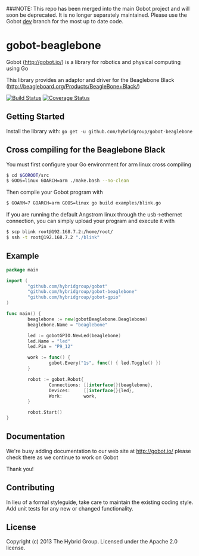 ###NOTE: This repo has been merged into the main Gobot project and will soon be deprecated. It is no longer separately maintained. Please use the Gobot [dev](https://github.com/hybridgroup/gobot/tree/dev) branch for the most up to date code.

# gobot-beaglebone

Gobot (http://gobot.io/) is a library for robotics and physical computing using Go

This library provides an adaptor and driver for the Beaglebone Black (http://beagleboard.org/Products/BeagleBone+Black/)

[![Build Status](https://travis-ci.org/hybridgroup/gobot-beaglebone.svg?branch=master)](https://travis-ci.org/hybridgroup/gobot-beaglebone) [![Coverage Status](https://coveralls.io/repos/hybridgroup/gobot-beaglebone/badge.png?branch=master)](https://coveralls.io/r/hybridgroup/gobot-beaglebone?branch=master)

## Getting Started

Install the library with: `go get -u github.com/hybridgroup/gobot-beaglebone`

## Cross compiling for the Beaglebone Black
You must first configure your Go environment for arm linux cross compiling

```bash
$ cd $GOROOT/src
$ GOOS=linux GOARCH=arm ./make.bash --no-clean
```

Then compile your Gobot program with
```bash
$ GOARM=7 GOARCH=arm GOOS=linux go build examples/blink.go
```

If you are running the default Angstrom linux through the usb->ethernet connection, you can simply upload your program and execute it with
``` bash
$ scp blink root@192.168.7.2:/home/root/
$ ssh -t root@192.168.7.2 "./blink"
```

## Example

```go
package main

import (
        "github.com/hybridgroup/gobot"
        "github.com/hybridgroup/gobot-beaglebone"
        "github.com/hybridgroup/gobot-gpio"
)

func main() {
        beaglebone := new(gobotBeaglebone.Beaglebone)
        beaglebone.Name = "beaglebone"

        led := gobotGPIO.NewLed(beaglebone)
        led.Name = "led"
        led.Pin = "P9_12"

        work := func() {
                gobot.Every("1s", func() { led.Toggle() })
        }

        robot := gobot.Robot{
                Connections: []interface{}{beaglebone},
                Devices:     []interface{}{led},
                Work:        work,
        }

        robot.Start()
}
```

## Documentation
We're busy adding documentation to our web site at http://gobot.io/ please check there as we continue to work on Gobot

Thank you!

## Contributing
In lieu of a formal styleguide, take care to maintain the existing coding style. Add unit tests for any new or changed functionality.

## License
Copyright (c) 2013 The Hybrid Group. Licensed under the Apache 2.0 license.
